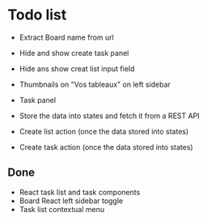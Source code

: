 # Todo list

* Extract Board name from url
* Hide and show create task panel
* Hide ans show creat list input field
* Thumbnails on "Vos tableaux" on left sidebar
* Task panel


* Store the data into states and fetch it from a REST API
* Create list action (once the data stored into states)
* Create task action (once the data stored into states)

## Done
* React task list and task components
* Board React left sidebar toggle
* Task list contextual menu
